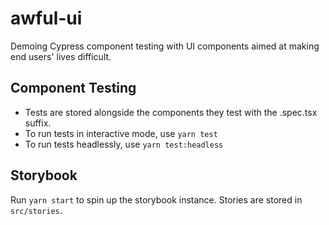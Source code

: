 # awful-ui
Demoing Cypress component testing with UI components aimed at making end users' lives difficult.

## Component Testing
* Tests are stored alongside the components they test with the .spec.tsx suffix.
* To run tests in interactive mode, use `yarn test`
* To run tests headlessly, use `yarn test:headless`

## Storybook
Run `yarn start` to spin up the storybook instance. Stories are stored in `src/stories`.
